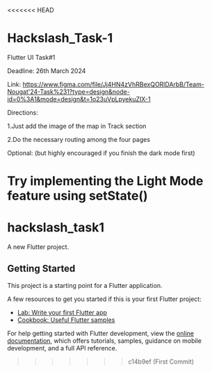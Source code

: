 <<<<<<< HEAD
# Hackslash_Task-1
Flutter UI Task#1

Deadline: 26th March 2024

Link: https://www.figma.com/file/Jj4HN4zVhRBexQORlDArbB/Team-Nougat'24-Task%231?type=design&node-id=0%3A1&mode=design&t=1o23uVpLpyekuZIX-1

Directions:

1.Just add the image of the map in Track section

2.Do the necessary routing among the four pages

Optional: (but highly encouraged if you finish the dark mode first) 

Try implementing the Light Mode feature using setState()
=======
# hackslash_task1

A new Flutter project.

## Getting Started

This project is a starting point for a Flutter application.

A few resources to get you started if this is your first Flutter project:

- [Lab: Write your first Flutter app](https://docs.flutter.dev/get-started/codelab)
- [Cookbook: Useful Flutter samples](https://docs.flutter.dev/cookbook)

For help getting started with Flutter development, view the
[online documentation](https://docs.flutter.dev/), which offers tutorials,
samples, guidance on mobile development, and a full API reference.
>>>>>>> c14b9ef (First Commit)
